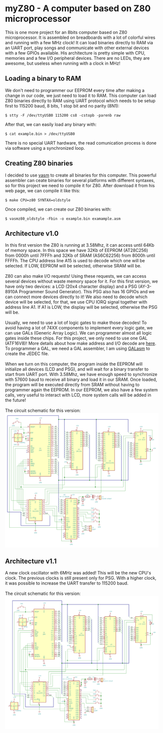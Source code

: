 # myZ80 - A computer based on Z80 microprocessor
This is one more project for an 8bits computer based on Z80 microprocessor. It is assembled on breadboards with a lot of colorful wires and running with a few MHz clock! It can load binaries directly to RAM via an UART port, play songs and communicate with other external devices with a few GPIOs available. His architecture is pretty simple with CPU, memories and a few I/O peripheral devices. There are no LEDs, they are awesome, but useless when running with a clock in MHz!

## Loading a binary to RAM
We don't need to programmer our EEPROM every time after making a change in our code, we just need to load it to RAM. This computer can load Z80 binaries directly to RAM using UART protocol which needs to be setup first to 115200 baud, 8 bits, 1 stop bit and no parity (8N1):
```
$ stty -F /dev/ttyUSB0 115200 cs8 -cstopb -parenb raw
```
After that, we can easily load any binary with:
```
$ cat example.bin > /dev/ttyUSB0
```
There is no special UART hardware, the read comunication process is done via software using a synchronized loop.

## Creating Z80 binaries
I decided to use [vasm](http://sun.hasenbraten.de/vasm/) to create all binaries for this computer. This powerful assembler can ceate binaries for several platforms with different syntaxes, so for this project we need to compile it for Z80. After download it from his web page, we can compile it like this:
```
$ make CPU=z80 SYNTAX=oldstyle
```
Once compiled, we can create our Z80 binaries with:
```
$ vasmz80_oldstyle -Fbin -o example.bin examample.asm
```

## Architecture v1.0
In this first version the Z80 is running at 3.58Mhz, it can access until 64Kb of memory space. In this space we have 32Kb of EEPROM (AT28C256) from 0000h until 7FFFh and 32Kb of SRAM (AS6C62256) from 8000h until FFFFh. The CPU address line A15 is used to decode which one will be selected. If LOW, EEPROM will be selected, otherwise SRAM will be.<br><br>
Z80 can also make I/O requests! Using these requests, we can access several devices without waste memory space for it. For this first version, we have only two devices: a LCD (20x4 character display) and a PSG (AY-3-8910A Programmer Sound Generator). This PSG also has 16 GPIOs and we can connect more devices directly to it! We also need to decode which device will be selected, for that, we use CPU IORQ signal together with address line A1. If A1 is LOW, the display will be selected, otherwise the PSG will be.<br><br>
Usually, we need to use a lot of logic gates to make those decodes! To avoid having a lot of 74XX components to implement every logic gate, we can use GALs (Generic Array Logic). We can programmer almost all logic gates inside these chips. For this project, we only need to use one GAL (ATF16V8)! More details about how make address and I/O decode are [here](chip-select.pld). To programmer a GAL, we need a GAL assembler, I am using [GALasm](https://github.com/daveho/GALasm) to create the JEDEC file.<br><br>
When we turn on this computer, the program inside the EEPROM will initialize all devices (LCD and PSG), and will wait for a binary transfer to start from UART port. With 3.58Mhz, we have enough speed to synchronize with 57600 baud to receive all binary and load it in our SRAM. Once loaded, the program will be executed directly from SRAM without having to programmer again the EEPROM. In our EEPROM, we also have a few system calls, very useful to interact with LCD, more system calls will be added in the future!<br><br>
The circuit schematic for this version:<br>
![Circuit schematic v1.0](schematics/circuit-schematic-v1.png)

## Architecture v1.1
A new clock oscillator with 6MHz was added! This will be the new CPU's clock. The previous clocks is still present only for PSG. With a higher clock, it was possible to increase the UART transfer to 115200 baud.<br><br> 
The circuit schematic for this version:<br>
![Circuit schematic v1.1](schematics/circuit-schematic-v1.1.png)
